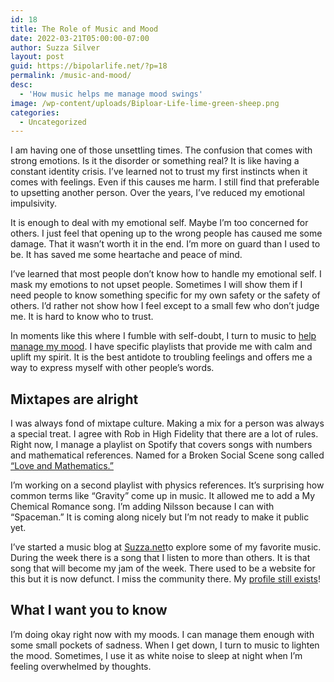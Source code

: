 ```yaml
---
id: 18
title: The Role of Music and Mood
date: 2022-03-21T05:00:00-07:00
author: Suzza Silver
layout: post
guid: https://bipolarlife.net/?p=18
permalink: /music-and-mood/
desc:
  - 'How music helps me manage mood swings'
image: /wp-content/uploads/Biploar-Life-lime-green-sheep.png
categories:
  - Uncategorized
---
```


I am having one of those unsettling times. The confusion that comes with strong emotions. Is it the disorder or something real? It is like having a constant identity crisis. I’ve learned not to trust my first instincts when it comes with feelings. Even if this causes me harm. I still find that preferable to upsetting another person. Over the years, I’ve reduced my emotional impulsivity.  

It is enough to deal with my emotional self. Maybe I’m too concerned for others. I just feel that opening up to the wrong people has caused me some damage. That it wasn’t worth it in the end. I’m more on guard than I used to be. It has saved me some heartache and peace of mind.

I’ve learned that most people don’t know how to handle my emotional self. I mask my emotions to not upset people. Sometimes I will show them if  I need people to know something specific for my own safety or the safety of others.  I’d rather not show how I feel except to a small few who don’t judge me. It is hard to know who to trust. 

In moments like this where I fumble with self-doubt, I turn to music to [help manage my mood](https://bipolarlife.net/what-a-hypomanic-episode-feels-like/). I have specific playlists that provide me with calm and uplift my spirit. It is the best antidote to troubling feelings and offers me a way to express myself with other people’s words.

## Mixtapes are alright

 I was always fond of mixtape culture. Making a mix for a person was always a special treat. I agree with Rob in High Fidelity that there are a lot of rules. Right now, I manage a playlist on Spotify that covers songs with numbers and mathematical references. Named for a Broken Social Scene song called [“Love and Mathematics.”](https://beautyofmathematics.com/love-and-mathematics-music-playlist/) 

I’m working on a second playlist with physics references. It’s surprising how common terms like “Gravity” come up in music. It allowed me to add a My Chemical Romance song. I’m adding Nilsson because I can with “Spaceman.” It is coming along nicely but I’m not ready to make it public yet.

I’ve started a music blog at [Suzza.net](https://suzza.net)to explore some of my favorite music. During the week there is a song that I listen to more than others. It is that song that will become my jam of the week. There used to be a website for this but it is now defunct. I miss the community there. My [profile still exists](https://www.thisismyjam.com/Susan_Silver)!

## What I want you to know

I’m doing okay right now with my moods. I can manage them enough with some small pockets of sadness. When I get down, I turn to music to lighten the mood. Sometimes, I use it as white noise to sleep at night when I’m feeling overwhelmed by thoughts. 

